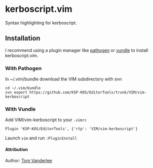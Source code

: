 # kerboscript.vim

Syntax highlighting for kerboscript.

## Installation

I recommend using a plugin manager like [pathogen](https://github.com/tpope/vim-pathogen) or [vundle](https://github.com/gmarik/Vundle.vim) to install kerboscript.vim.

### With Pathogen 

In ~/.vim/bundle download the VIM subdirectory with svn

    cd ~/.vim/bundle
    svn export https://github.com/KSP-KOS/EditorTools/trunk/VIM/vim-kerboscript

### With Vundle

Add VIM/vim-kerboscript to your `.vimrc`

    Plugin 'KSP-KOS/EditorTools', {'rtp': 'VIM/vim-kerboscript'}

Launch `vim` and run `:PluginInstall`

#### Attribution

Author: [Tom Vanderlee](https://github.com/tomvanderlee)

